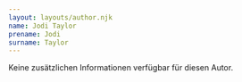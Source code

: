 ```yaml
---
layout: layouts/author.njk
name: Jodi Taylor
prename: Jodi
surname: Taylor
---
```

Keine zusätzlichen Informationen verfügbar für diesen Autor.
